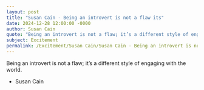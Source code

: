 ```yaml
---
layout: post
title: "Susan Cain - Being an introvert is not a flaw its"
date: 2024-12-28 12:00:00 -0000
author: Susan Cain
quote: "Being an introvert is not a flaw; it’s a different style of engaging with the world."
subject: Excitement
permalink: /Excitement/Susan Cain/Susan Cain - Being an introvert is not a flaw its
---
```


Being an introvert is not a flaw; it’s a different style of engaging with the world.

- Susan Cain
